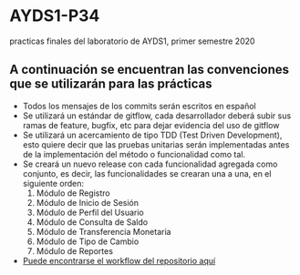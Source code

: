 # AYDS1-P34
practicas finales del laboratorio de AYDS1, primer semestre 2020

## A continuación se encuentran las convenciones que se utilizarán para las prácticas
+ Todos los mensajes de los commits serán escritos en español
+ Se utilizará un estándar de gitflow, cada desarrollador deberá subir sus ramas de feature, bugfix, etc para dejar evidencia del uso de gitflow
+ Se utilizará un acercamiento de tipo TDD (Test Driven Development), esto quiere decir que las pruebas unitarias serán implementadas antes de la implementación del método o funcionalidad como tal.
+ Se creará un nuevo release con cada funcionalidad agregada como conjunto, es decir, las funcionalidades se crearan una a una, en el siguiente orden:
  1. Módulo de Registro 
  2. Módulo de Inicio de Sesión
  3. Módulo de Perfil del Usuario
  4. Módulo de Consulta de Saldo
  5. Módulo de Transferencia Monetaria
  6. Módulo de Tipo de Cambio
  7. Módulo de Reportes
+ [Puede encontrarse el workflow del repositorio aquí](https://app.creately.com/diagram/6XaDqOsyxKi/view) 
